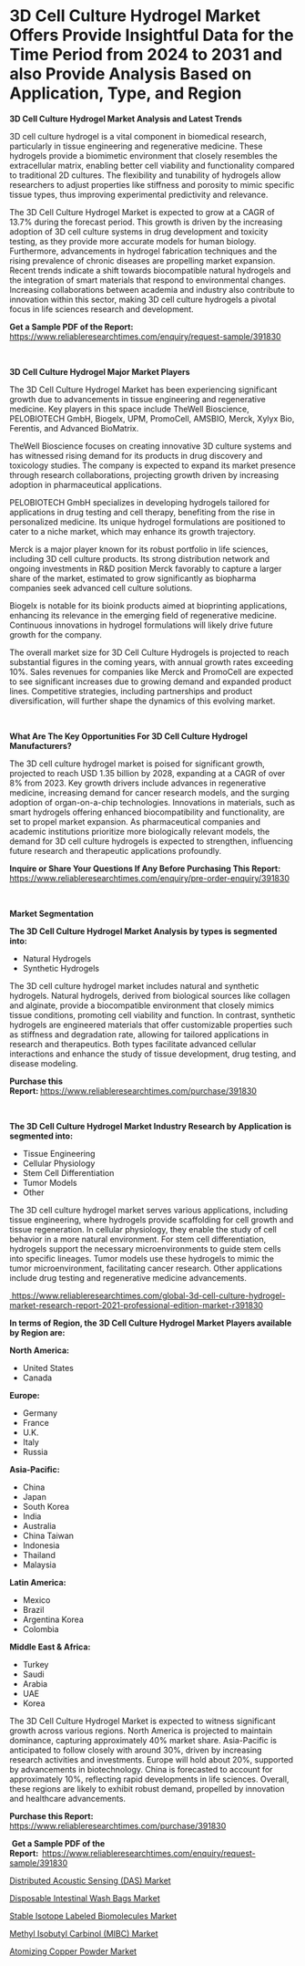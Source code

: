 <p><h1>3D Cell Culture Hydrogel Market Offers Provide Insightful Data for the Time Period from 2024 to 2031 and also Provide Analysis Based on Application, Type, and Region</h1></p><p><strong>3D Cell Culture Hydrogel Market Analysis and Latest Trends</strong></p>
<p><p>3D cell culture hydrogel is a vital component in biomedical research, particularly in tissue engineering and regenerative medicine. These hydrogels provide a biomimetic environment that closely resembles the extracellular matrix, enabling better cell viability and functionality compared to traditional 2D cultures. The flexibility and tunability of hydrogels allow researchers to adjust properties like stiffness and porosity to mimic specific tissue types, thus improving experimental predictivity and relevance.</p><p>The 3D Cell Culture Hydrogel Market is expected to grow at a CAGR of 13.7% during the forecast period. This growth is driven by the increasing adoption of 3D cell culture systems in drug development and toxicity testing, as they provide more accurate models for human biology. Furthermore, advancements in hydrogel fabrication techniques and the rising prevalence of chronic diseases are propelling market expansion. Recent trends indicate a shift towards biocompatible natural hydrogels and the integration of smart materials that respond to environmental changes. Increasing collaborations between academia and industry also contribute to innovation within this sector, making 3D cell culture hydrogels a pivotal focus in life sciences research and development.</p></p>
<p><strong>Get a Sample PDF of the Report:&nbsp;</strong> <a href="https://www.reliableresearchtimes.com/enquiry/request-sample/391830?utm_campaign=1593&utm_medium=2&utm_source=Github&utm_content=ia&utm_term=26102024&utm_id=3d-cell-culture-hydrogel">https://www.reliableresearchtimes.com/enquiry/request-sample/391830</a></p>
<p>&nbsp;</p>
<p><strong>3D Cell Culture Hydrogel Major Market Players</strong></p>
<p><p>The 3D Cell Culture Hydrogel Market has been experiencing significant growth due to advancements in tissue engineering and regenerative medicine. Key players in this space include TheWell Bioscience, PELOBIOTECH GmbH, Biogelx, UPM, PromoCell, AMSBIO, Merck, Xylyx Bio, Ferentis, and Advanced BioMatrix.</p><p>TheWell Bioscience focuses on creating innovative 3D culture systems and has witnessed rising demand for its products in drug discovery and toxicology studies. The company is expected to expand its market presence through research collaborations, projecting growth driven by increasing adoption in pharmaceutical applications.</p><p>PELOBIOTECH GmbH specializes in developing hydrogels tailored for applications in drug testing and cell therapy, benefiting from the rise in personalized medicine. Its unique hydrogel formulations are positioned to cater to a niche market, which may enhance its growth trajectory.</p><p>Merck is a major player known for its robust portfolio in life sciences, including 3D cell culture products. Its strong distribution network and ongoing investments in R&D position Merck favorably to capture a larger share of the market, estimated to grow significantly as biopharma companies seek advanced cell culture solutions.</p><p>Biogelx is notable for its bioink products aimed at bioprinting applications, enhancing its relevance in the emerging field of regenerative medicine. Continuous innovations in hydrogel formulations will likely drive future growth for the company.</p><p>The overall market size for 3D Cell Culture Hydrogels is projected to reach substantial figures in the coming years, with annual growth rates exceeding 10%. Sales revenues for companies like Merck and PromoCell are expected to see significant increases due to growing demand and expanded product lines. Competitive strategies, including partnerships and product diversification, will further shape the dynamics of this evolving market.</p></p>
<p>&nbsp;</p>
<p><strong>What Are The Key Opportunities For 3D Cell Culture Hydrogel Manufacturers?</strong></p>
<p><p>The 3D cell culture hydrogel market is poised for significant growth, projected to reach USD 1.35 billion by 2028, expanding at a CAGR of over 8% from 2023. Key growth drivers include advances in regenerative medicine, increasing demand for cancer research models, and the surging adoption of organ-on-a-chip technologies. Innovations in materials, such as smart hydrogels offering enhanced biocompatibility and functionality, are set to propel market expansion. As pharmaceutical companies and academic institutions prioritize more biologically relevant models, the demand for 3D cell culture hydrogels is expected to strengthen, influencing future research and therapeutic applications profoundly.</p></p>
<p><strong>Inquire or Share Your Questions If Any Before Purchasing This Report:</strong> <a href="https://www.reliableresearchtimes.com/enquiry/pre-order-enquiry/391830?utm_campaign=1593&utm_medium=2&utm_source=Github&utm_content=ia&utm_term=26102024&utm_id=3d-cell-culture-hydrogel">https://www.reliableresearchtimes.com/enquiry/pre-order-enquiry/391830</a></p>
<p>&nbsp;</p>
<p><strong>Market Segmentation</strong></p>
<p><strong>The 3D Cell Culture Hydrogel Market Analysis by types is segmented into:</strong></p>
<p><ul><li>Natural Hydrogels</li><li>Synthetic Hydrogels</li></ul></p>
<p><p>The 3D cell culture hydrogel market includes natural and synthetic hydrogels. Natural hydrogels, derived from biological sources like collagen and alginate, provide a biocompatible environment that closely mimics tissue conditions, promoting cell viability and function. In contrast, synthetic hydrogels are engineered materials that offer customizable properties such as stiffness and degradation rate, allowing for tailored applications in research and therapeutics. Both types facilitate advanced cellular interactions and enhance the study of tissue development, drug testing, and disease modeling.</p></p>
<p><strong>Purchase this Report:&nbsp;</strong><a href="https://www.reliableresearchtimes.com/purchase/391830?utm_campaign=1593&utm_medium=2&utm_source=Github&utm_content=ia&utm_term=26102024&utm_id=3d-cell-culture-hydrogel">https://www.reliableresearchtimes.com/purchase/391830</a></p>
<p>&nbsp;</p>
<p><strong>The 3D Cell Culture Hydrogel Market Industry Research by Application is segmented into:</strong></p>
<p><ul><li>Tissue Engineering</li><li>Cellular Physiology</li><li>Stem Cell Differentiation</li><li>Tumor Models</li><li>Other</li></ul></p>
<p><p>The 3D cell culture hydrogel market serves various applications, including tissue engineering, where hydrogels provide scaffolding for cell growth and tissue regeneration. In cellular physiology, they enable the study of cell behavior in a more natural environment. For stem cell differentiation, hydrogels support the necessary microenvironments to guide stem cells into specific lineages. Tumor models use these hydrogels to mimic the tumor microenvironment, facilitating cancer research. Other applications include drug testing and regenerative medicine advancements.</p></p>
<p><a href="https://www.reliableresearchtimes.com/global-3d-cell-culture-hydrogel-market-research-report-2021-professional-edition-market-r391830?utm_campaign=1593&utm_medium=2&utm_source=Github&utm_content=ia&utm_term=26102024&utm_id=3d-cell-culture-hydrogel">&nbsp;https://www.reliableresearchtimes.com/global-3d-cell-culture-hydrogel-market-research-report-2021-professional-edition-market-r391830</a></p>
<p><strong>In terms of Region, the 3D Cell Culture Hydrogel Market Players available by Region are:</strong></p>
<p>
    <p> <strong> North America: </strong>
        <ul>
            <li>United States</li>
            <li>Canada</li>
        </ul>
        </p> 
    <p> <strong> Europe: </strong>
        <ul>
            <li>Germany</li>
            <li>France</li>
            <li>U.K.</li>
            <li>Italy</li>
            <li>Russia</li>
        </ul>
        </p> 
    <p> <strong> Asia-Pacific: </strong>
        <ul>
            <li>China</li>
            <li>Japan</li>
            <li>South Korea</li>
            <li>India</li>
            <li>Australia</li>
            <li>China Taiwan</li>
            <li>Indonesia</li>
            <li>Thailand</li>
            <li>Malaysia</li>
        </ul>
        </p> 
    <p> <strong> Latin America: </strong>
        <ul>
            <li>Mexico</li>
            <li>Brazil</li>
            <li>Argentina Korea</li>
            <li>Colombia</li>
        </ul>
        </p> 
    <p> <strong> Middle East & Africa: </strong>
        <ul>
            <li>Turkey</li>
            <li>Saudi</li>
            <li>Arabia</li>
            <li>UAE</li>
            <li>Korea</li>
        </ul>
    </p>
    </p>
<p><p>The 3D Cell Culture Hydrogel Market is expected to witness significant growth across various regions. North America is projected to maintain dominance, capturing approximately 40% market share. Asia-Pacific is anticipated to follow closely with around 30%, driven by increasing research activities and investments. Europe will hold about 20%, supported by advancements in biotechnology. China is forecasted to account for approximately 10%, reflecting rapid developments in life sciences. Overall, these regions are likely to exhibit robust demand, propelled by innovation and healthcare advancements.</p></p>
<p><strong>Purchase this Report: </strong><a href="https://www.reliableresearchtimes.com/purchase/391830?utm_campaign=1593&utm_medium=2&utm_source=Github&utm_content=ia&utm_term=26102024&utm_id=3d-cell-culture-hydrogel">https://www.reliableresearchtimes.com/purchase/391830</a></p>
<p>&nbsp;<strong>Get a Sample PDF of the Report:&nbsp;&nbsp;</strong><a href="https://www.reliableresearchtimes.com/enquiry/request-sample/391830?utm_campaign=1593&utm_medium=2&utm_source=Github&utm_content=ia&utm_term=26102024&utm_id=3d-cell-culture-hydrogel">https://www.reliableresearchtimes.com/enquiry/request-sample/391830</a></p>
<p><strong></strong></p>
<p><p><a href="https://www.linkedin.com/pulse/distributed-acoustic-sensing-das-market-research-report-exploring-mrw5c?utm_campaign=1593&utm_medium=2&utm_source=Github&utm_content=ia&utm_term=26102024&utm_id=3d-cell-culture-hydrogel">Distributed Acoustic Sensing (DAS) Market</a></p><p><a href="https://www.linkedin.com/pulse/charting-future-comprehensive-analysis-global-disposable-cvvme?utm_campaign=1593&utm_medium=2&utm_source=Github&utm_content=ia&utm_term=26102024&utm_id=3d-cell-culture-hydrogel">Disposable Intestinal Wash Bags Market</a></p><p><a href="https://www.linkedin.com/pulse/stable-isotope-labeled-biomolecules-market-research-report-z5d1f?utm_campaign=1593&utm_medium=2&utm_source=Github&utm_content=ia&utm_term=26102024&utm_id=3d-cell-culture-hydrogel">Stable Isotope Labeled Biomolecules Market</a></p><p><a href="https://www.linkedin.com/pulse/charting-future-comprehensive-analysis-global-methyl-oplae?utm_campaign=1593&utm_medium=2&utm_source=Github&utm_content=ia&utm_term=26102024&utm_id=3d-cell-culture-hydrogel">Methyl Isobutyl Carbinol (MIBC) Market</a></p><p><a href="https://www.linkedin.com/pulse/atomizing-copper-powder-market-evolution-regional-adaptations-jbymc?utm_campaign=1593&utm_medium=2&utm_source=Github&utm_content=ia&utm_term=26102024&utm_id=3d-cell-culture-hydrogel">Atomizing Copper Powder Market</a></p></p>